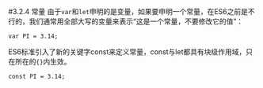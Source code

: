 #3.2.4 常量
由于`var`和`let`申明的是变量，如果要申明一个常量，在ES6之前是不行的，我们通常用全部大写的变量来表示“这是一个常量，不要修改它的值”：
```
var PI = 3.14;
```

ES6标准引入了新的关键字const来定义常量，const与let都具有块级作用域，只在所在的`{}`内生效。

```
const PI = 3.14;
```